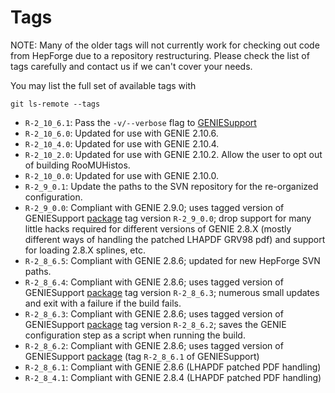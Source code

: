 # Tags

NOTE: Many of the older tags will not currently work for checking out code
from HepForge due to a repository restructuring. Please check the list of 
tags carefully and contact us if we can't cover your needs.

You may list the full set of available tags with

    git ls-remote --tags

* `R-2_10_6.1`: Pass the `-v/--verbose` flag to 
[GENIESupport](https://github.com/GENIEMC/GENIESupport)
* `R-2_10_6.0`: Updated for use with GENIE 2.10.6.
* `R-2_10_4.0`: Updated for use with GENIE 2.10.4.
* `R-2_10_2.0`: Updated for use with GENIE 2.10.2. Allow the user to opt
out of building RooMUHistos.
* `R-2_10_0.0`: Updated for use with GENIE 2.10.0.
* `R-2_9_0.1`: Update the paths to the SVN repository for the re-organized
configuration.
* `R-2_9_0.0`: Compliant with GENIE 2.9.0; uses tagged version of GENIESupport
[package](https://github.com/GENIEMC/GENIESupport) tag version `R-2_9_0.0`;
drop support for many little hacks required for different versions of GENIE
2.8.X (mostly different ways of handling the patched LHAPDF GRV98 pdf) and
support for loading 2.8.X splines, etc.
* `R-2_8_6.5`: Compliant with GENIE 2.8.6; updated for new HepForge SVN
paths.
* `R-2_8_6.4`: Compliant with GENIE 2.8.6; uses tagged version of GENIESupport
[package](https://github.com/GENIEMC/GENIESupport) tag version `R-2_8_6.3`;
numerous small updates and exit with a failure if the build fails. 
* `R-2_8_6.3`: Compliant with GENIE 2.8.6; uses tagged version of GENIESupport
[package](https://github.com/GENIEMC/GENIESupport) tag version `R-2_8_6.2`;
saves the GENIE configuration step as a script when running the build.
* `R-2_8_6.2`: Compliant with GENIE 2.8.6; uses tagged version of GENIESupport
[package](https://github.com/GENIEMC/GENIESupport) (tag `R-2_8_6.1` of
GENIESupport)
* `R-2_8_6.1`: Compliant with GENIE 2.8.6 (LHAPDF patched PDF handling)
* `R-2_8_4.1`: Compliant with GENIE 2.8.4 (LHAPDF patched PDF handling)
